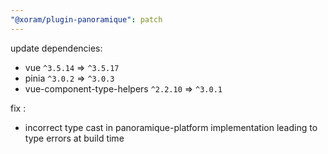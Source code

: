 ```yaml
---
"@xoram/plugin-panoramique": patch
---
```


update dependencies:

- vue `^3.5.14` => `^3.5.17`
- pinia `^3.0.2` => `^3.0.3`
- vue-component-type-helpers `^2.2.10` => `^3.0.1`

fix :

- incorrect type cast in panoramique-platform implementation leading to type
  errors at build time